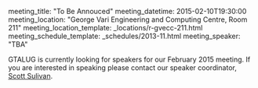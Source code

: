 meeting_title: "To Be Annouced"
meeting_datetime: 2015-02-10T19:30:00
meeting_location: "George Vari Engineering and Computing Centre, Room 211"
meeting_location_template: _locations/r-gvecc-211.html
meeting_schedule_template: _schedules/2013-11.html
meeting_speaker: "TBA"

<div class="alert alert-info">
GTALUG is currently looking for speakers for our February 2015 meeting. If you are interested in speaking please contact our speaker coordinator, <a href="mailto:speaker-coordinator@gtalug.org" class="alert-link">Scott Sulivan</a>.
</div>

